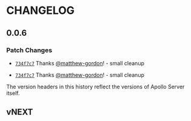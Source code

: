 # CHANGELOG

## 0.0.6

### Patch Changes

- [`734f7c7`](https://github.com/greensidetech/apollo-server-integration-koa/commit/734f7c7a2e1bd9aa850294f44f8c504baaea15e2) Thanks [@matthew-gordon](https://github.com/matthew-gordon)! - small cleanup

- [`734f7c7`](https://github.com/greensidetech/apollo-server-integration-koa/commit/734f7c7a2e1bd9aa850294f44f8c504baaea15e2) Thanks [@matthew-gordon](https://github.com/matthew-gordon)! - small cleanup

The version headers in this history reflect the versions of Apollo Server itself.

## vNEXT
